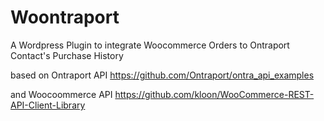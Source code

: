 # Woontraport
A Wordpress Plugin to integrate Woocommerce Orders to Ontraport Contact's Purchase History

based on Ontraport API
https://github.com/Ontraport/ontra_api_examples

and Woocoommerce API
https://github.com/kloon/WooCommerce-REST-API-Client-Library
